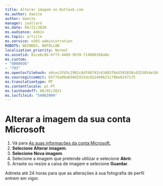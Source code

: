 ```yaml
---
title: Alterar imagem no Outlook.com
ms.author: daeite
author: daeite
manager: joallard
ms.date: 04/21/2020
ms.audience: Admin
ms.topic: article
ms.service: o365-administration
ROBOTS: NOINDEX, NOFOLLOW
localization_priority: Normal
ms.assetid: 81ce6c8b-6f73-4489-9539-f14680168a8e
ms.custom:
- "8000036"
- "793"
ms.openlocfilehash: a9cec3fd3c2902c8dfd6742c63d02f0a5591838cd253054e18052cf67648ec1b
ms.sourcegitcommit: b5f7da89a650d2915dc652449623c78be6247175
ms.translationtype: MT
ms.contentlocale: pt-PT
ms.lasthandoff: 08/05/2021
ms.locfileid: "54063999"
---
```

# <a name="change-your-microsoft-account-picture"></a>Alterar a imagem da sua conta Microsoft

1. Vá para [As suas informações da conta Microsoft.](https://go.microsoft.com/fwlink/p/?linkid=860841)
2. **Selecione Alterar imagem**.
3. **Selecione Nova imagem**.
4. Selecione a imagem que pretende utilizar e selecione **Abrir**.
5. Arraste ou resize a caixa de imagem e selecione **Guardar**.

Admeta até 24 horas para que as alterações à sua fotografia de perfil entrem em vigor.